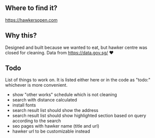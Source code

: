 ## Where to find it?
https://hawkersopen.com

## Why this?
Designed and built because we wanted to eat, but hawker centre was closed for cleaning. Data from https://data.gov.sg/ ♥

## Todo
List of things to work on. It is listed either here or in the code as "todo:" whichever is more convenient.
- show "other works" schedule which is not cleaning
- search with distance calculated
- install fonts
- search result list should show the address
- search result list should show highlighted section based on query according to the search
- seo pages with hawker name (title and url)
- hawker url to be customizable instead
